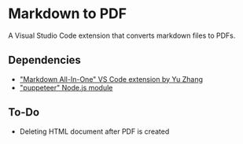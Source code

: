 # Markdown to PDF

A Visual Studio Code extension that converts markdown files to PDFs.

## Dependencies

- ["Markdown All-In-One" VS Code extension by Yu Zhang](https://marketplace.visualstudio.com/items?itemName=yzhang.markdown-all-in-one)
- ["puppeteer" Node.js module](https://www.npmjs.com/package/puppeteer)

## To-Do
- Deleting HTML document after PDF is created